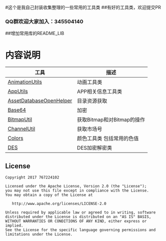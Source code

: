 #这个是我自己封装收集整理的一些常用的工具类
##有好的工具类，欢迎提交PR
###  QQ群欢迎大家加入：345504140

##增加常用库的README_LIB
# 内容说明
 工具 | 描述
 ---  | ---
 [AnimationUtils]()| 动画工具类
 [AppUtils]()| APP相关信息工具类
 [AssetDatabaseOpenHelper]()| 目录资源获取
 [Base64]()| 加密
 [BitmapUtil]()| 获取Bitmap和对Bitmap的操作
  [ChannelUtil]()| 获取市场号
  [Colors]()| 颜色工具类 包括常用的色值
  [DES]()| DES加密解密类


## License

    Copyright 2017 767224102

    Licensed under the Apache License, Version 2.0 (the "License");
    you may not use this file except in compliance with the License.
    You may obtain a copy of the License at

       http://www.apache.org/licenses/LICENSE-2.0

    Unless required by applicable law or agreed to in writing, software
    distributed under the License is distributed on an "AS IS" BASIS,
    WITHOUT WARRANTIES OR CONDITIONS OF ANY KIND, either express or implied.
    See the License for the specific language governing permissions and
    limitations under the License.

